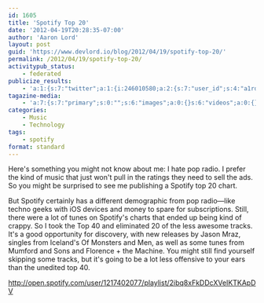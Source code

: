 ```yaml
---
id: 1605
title: 'Spotify Top 20'
date: '2012-04-19T20:28:35-07:00'
author: 'Aaron Lord'
layout: post
guid: 'https://www.devlord.io/blog/2012/04/19/spotify-top-20/'
permalink: /2012/04/19/spotify-top-20/
activitypub_status:
    - federated
publicize_results:
    - 'a:1:{s:7:"twitter";a:1:{i:246010580;a:2:{s:7:"user_id";s:4:"a1rd";s:7:"post_id";s:18:"193194439555026945";}}}'
tagazine-media:
    - 'a:7:{s:7:"primary";s:0:"";s:6:"images";a:0:{}s:6:"videos";a:0:{}s:11:"image_count";s:1:"0";s:6:"author";s:8:"28099389";s:7:"blog_id";s:8:"28571045";s:9:"mod_stamp";s:19:"2012-04-20 04:31:31";}'
categories:
    - Music
    - Technology
tags:
    - spotify
format: standard
---
```


Here's something you might not know about me: I hate pop radio. I prefer the kind of music that just won't pull in the ratings they need to sell the ads. So you might be surprised to see me publishing a Spotify top 20 chart.

But Spotify certainly has a different demographic from pop radio—like techno geeks with iOS devices and money to spare for subscriptions. Still, there were a lot of tunes on Spotify's charts that ended up being kind of crappy. So I took the Top 40 and eliminated 20 of the less awesome tracks. It's a good opportunity for discovery, with new releases by Jason Mraz, singles from Iceland's Of Monsters and Men, as well as some tunes from Mumford and Sons and Florence + the Machine. You might still find yourself skipping some tracks, but it's going to be a lot less offensive to your ears than the unedited top 40.

http://open.spotify.com/user/1217402077/playlist/2ibq8xFkDDcXVeIKTKApDV